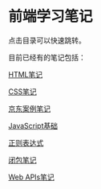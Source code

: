 # 前端学习笔记

点击目录可以快速跳转。

目前已经有的笔记包括：

[HTML笔记](https://github.com/babbittry/Front-end-notes/blob/master/HTML-notes/01-HTML.md)

[CSS笔记](https://github.com/babbittry/Front-end-notes/blob/master/CSS-notes/02-CSS.md)

[京东案例笔记](https://github.com/babbittry/Front-end-notes/blob/master/%E4%BA%AC%E4%B8%9C%E6%A1%88%E4%BE%8B-notes/jd.md)

[JavaScript基础](https://github.com/babbittry/Front-end-notes/blob/master/JavaScript-notes/01-JavaScript%E5%9F%BA%E7%A1%80.md)

[正则表达式](https://github.com/babbittry/Front-end-notes/blob/master/JavaScript-notes/%E6%AD%A3%E5%88%99%E8%A1%A8%E8%BE%BE%E5%BC%8F.md)

[闭包笔记](https://github.com/babbittry/Front-end-notes/blob/master/JavaScript-notes/%E9%97%AD%E5%8C%85.md)

[Web APIs笔记](https://github.com/babbittry/Front-end-notes/blob/master/Web%20APIs-notes/Web%20APIs.md)



